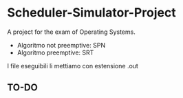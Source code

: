 # Scheduler-Simulator-Project

A project for the exam of Operating Systems.

* Algoritmo not preemptive: SPN
* Algoritmo preemptive: SRT

I file eseguibili li mettiamo con estensione .out

## TO-DO
